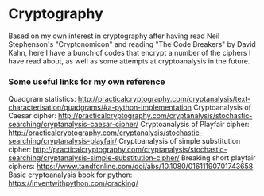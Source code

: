# Cryptography
Based on my own interest in cryptography after having read Neil Stephenson's "Cryptonomicon" and reading "The Code Breakers"
by David Kahn, here I have a bunch of codes that encrypt a number of the ciphers I have read about, as well as some
attempts at cryptoanalysis in the future.

### Some useful links for my own reference
Quadgram statistics: http://practicalcryptography.com/cryptanalysis/text-characterisation/quadgrams/#a-python-implementation
Cryptoanalysis of Caesar cipher: http://practicalcryptography.com/cryptanalysis/stochastic-searching/cryptanalysis-caesar-cipher/
Cryptoanalysis of Playfair cipher: http://practicalcryptography.com/cryptanalysis/stochastic-searching/cryptanalysis-playfair/
Cryptoanalysis of simple substitution cipher: http://practicalcryptography.com/cryptanalysis/stochastic-searching/cryptanalysis-simple-substitution-cipher/
Breaking short playfair ciphers: https://www.tandfonline.com/doi/abs/10.1080/01611190701743658
Basic cryptoanalysis book for python: https://inventwithpython.com/cracking/
